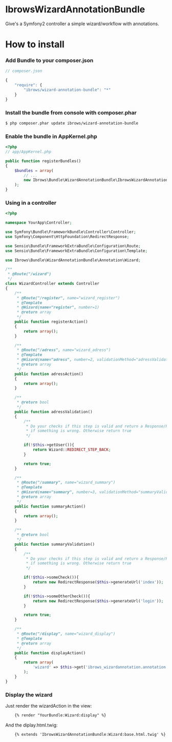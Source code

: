 IbrowsWizardAnnotationBundle
============================

Give's a Symfony2 controller a simple wizard/workflow with annotations.

How to install
==============

### Add Bundle to your composer.json

```js
// composer.json

{
    "require": {
        "ibrows/wizard-annotation-bundle": "*"
    }
}
```

### Install the bundle from console with composer.phar

``` bash
$ php composer.phar update ibrows/wizard-annotation-bundle
```

### Enable the bundle in AppKernel.php

``` php
<?php
// app/AppKernel.php

public function registerBundles()
{
    $bundles = array(
        // ...
        new Ibrows\Bundle\WizardAnnotationBundle\IbrowsWizardAnnotationBundle(),
    );
}
```

### Using in a controller

``` php
<?php

namespace YourApp\Controller;

use Symfony\Bundle\FrameworkBundle\Controller\Controller;
use Symfony\Component\HttpFoundation\RedirectResponse;

use Sensio\Bundle\FrameworkExtraBundle\Configuration\Route;
use Sensio\Bundle\FrameworkExtraBundle\Configuration\Template;

use Ibrows\Bundle\WizardAnnotationBundle\Annotation\Wizard;

/**
 * @Route("/wizard")
 */
class WizardController extends Controller
{
    /**
     * @Route("/register", name="wizard_register")
     * @Template
     * @Wizard(name="register", number=1)
     * @return array
     */
    public function registerAction()
    {
        return array();
    }

    /**
     * @Route("/adress", name="wizard_adress")
     * @Template
     * @Wizard(name="adress", number=2, validationMethod="adressValidation")
     * @return array
     */
    public function adressAction()
    {
        return array();
    }

    /**
     * @return bool
     */
    public function adressValidation()
    {
        /**
         * Do your checks if this step is valid and return a Response/RedirectResponse or Wizard::REDIRECT_STEP_BACK
         * if something is wrong. Otherwise return true
         */

        if(!$this->getUser()){
            return Wizard::REDIRECT_STEP_BACK;
        }

        return true;
    }

    /**
     * @Route("/summary", name="wizard_summary")
     * @Template
     * @Wizard(name="summary", number=3, validationMethod="summaryValidation")
     * @return array
     */
    public function summaryAction()
    {
        return array();
    }

    /**
     * @return bool
     */
    public function summaryValidation()
    {
        /**
         * Do your checks if this step is valid and return a Response/RedirectResponse or Wizard::REDIRECT_STEP_BACK
         * if something is wrong. Otherwise return true
         */

        if(!$this->someCheck()){
            return new RedirectResponse($this->generateUrl('index'));
        }

        if(!$this->someOtherCheck()){
            return new RedirectResponse($this->generateUrl('login'));
        }

        return true;
    }

    /**
     * @Route("/display", name="wizard_display")
     * @Template
     * @return array
     */
    public function displayAction()
    {
        return array(
            'wizard' => $this->get('ibrows_wizardannotation.annotation.handler')
        );
    }
}
```

### Display the wizard

Just render the wizardAction in the view:

``` html
    {% render "YourBundle:Wizard:display" %}
```

And the diplay.html.twig:

``` html
    {% extends 'IbrowsWizardAnnotationBundle:Wizard:base.html.twig' %}
```